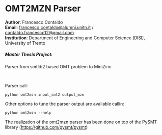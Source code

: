 # OMT2MZN Parser


**Author**: Francesco Contaldo<br>
**Email**: <francesco.contaldo@alumni.unitn.it> / <contaldo.francesco12@gmail.com> <br>
**Institution**: Department of Engineering and Computer Science (DISI), University of Trento

##### Master Thesis Project:
Parser from smtlib2 based OMT problem to MiniZinc

<br>



Parser call:

`python omt2mzn input_smt2 output_mzn`

Other options to tune the parser output are available callin:

`python omt2mzn --help`

The realization of the omt2mzn parser has been done on top of the PySMT library (https://github.com/pysmt/pysmt)